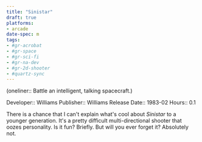 ```yaml
---
title: "Sinistar"
draft: true
platforms:
- arcade
date-spec: m
tags:
- #gr-acrobat 
- #gr-space 
- #gr-sci-fi 
- #gr-na-dev 
- #gr-2d-shooter 
- #quartz-sync
---
```


(oneliner:: Battle an intelligent, talking spacecraft.)

Developer:: Williams
Publisher:: Williams
Release Date:: 1983-02
Hours:: 0.1

There is a chance that I can't explain what's cool about *Sinistar* to a younger generation. It's a pretty difficult multi-directional shooter that oozes personality. Is it fun? Briefly. But will you ever forget it? Absolutely not.